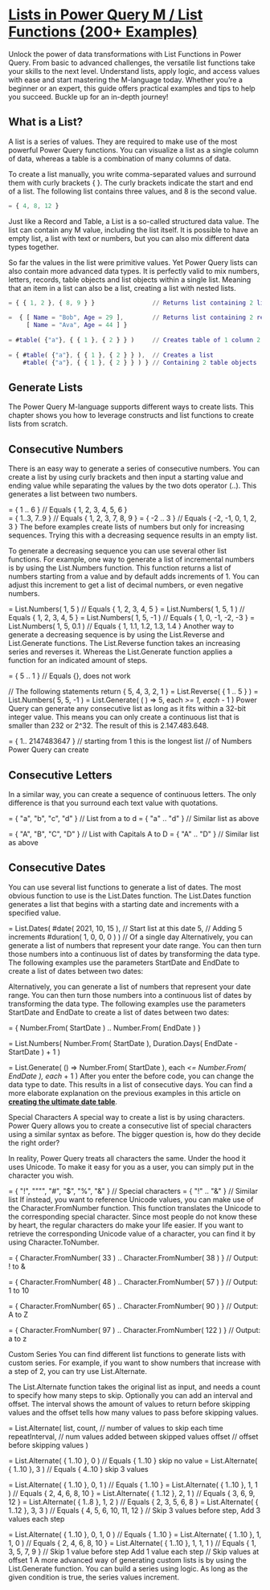 # **[Lists in Power Query M / List Functions (200+ Examples)](https://gorilla.bi/power-query/list-functions/)**

Unlock the power of data transformations with List Functions in Power Query. From basic to advanced challenges, the versatile list functions take your skills to the next level. Understand lists, apply logic, and access values with ease and start mastering the M-language today.
Whether you’re a beginner or an expert, this guide offers practical examples and tips to help you succeed. Buckle up for an in-depth journey!

## What is a List?

A list is a series of values. They are required to make use of the most powerful Power Query functions. You can visualize a list as a single column of data, whereas a table is a combination of many columns of data.

To create a list manually, you write comma-separated values and surround them with curly brackets { }. The curly brackets indicate the start and end of a list. The following list contains three values, and 8 is the second value.

```m
= { 4, 8, 12 }
```

Just like a Record and Table, a List is a so-called structured data value. The list can contain any M value, including the list itself. It is possible to have an empty list, a list with text or numbers, but you can also mix different data types together.

So far the values in the list were primitive values. Yet Power Query lists can also contain more advanced data types. It is perfectly valid to mix numbers, letters, records, table objects and list objects within a single list. Meaning that an item in a list can also be a list, creating a list with nested lists.

```m
= { { 1, 2 }, { 8, 9 } }                // Returns list containing 2 lists
 
=  { [ Name = "Bob", Age = 29 ],        // Returns list containing 2 records
     [ Name = "Ava", Age = 44 ] }
 
= #table( {"a"}, { { 1 }, { 2 } } )     // Creates table of 1 column 2 rows
 
= { #table( {"a"}, { { 1 }, { 2 } } ),  // Creates a list
    #table( {"a"}, { { 1 }, { 2 } } ) } // Containing 2 table objects
```

## Generate Lists

The Power Query M-language supports different ways to create lists. This chapter shows you how to leverage constructs and list functions to create lists from scratch.

## Consecutive Numbers

There is an easy way to generate a series of consecutive numbers. You can create a list by using curly brackets and then input a starting value and ending value while separating the values by the two dots operator (..). This generates a list between two numbers.

= { 1 .. 6 }         // Equals { 1, 2, 3, 4, 5, 6 }  
= { 1..3, 7..9 }     // Equals { 1, 2, 3, 7, 8, 9 }
= { -2 .. 3 }        // Equals { -2, -1, 0, 1, 2, 3 }
The before examples create lists of numbers but only for increasing sequences. Trying this with a decreasing sequence results in an empty list.

To generate a decreasing sequence you can use several other list functions. For example, one way to generate a list of incremental numbers is by using the List.Numbers function. This function returns a list of numbers starting from a value and by default adds increments of 1. You can adjust this increment to get a list of decimal numbers, or even negative numbers.

= List.Numbers( 1, 5 )      // Equals { 1, 2, 3, 4, 5 }
= List.Numbers( 1, 5, 1 )   // Equals { 1, 2, 3, 4, 5 }
= List.Numbers( 1, 5, -1 )  // Equals { 1, 0, -1, -2, -3 }
= List.Numbers( 1, 5, 0.1 ) // Equals { 1, 1.1, 1.2, 1.3, 1.4 }
Another way to generate a decreasing sequence is by using the List.Reverse and List.Generate functions. The List.Reverse function takes an increasing series and reverses it. Whereas the List.Generate function applies a function for an indicated amount of steps.

= { 5 .. 1 } // Equals {}, does not work

// The following statements return { 5, 4, 3, 2, 1 }
= List.Reverse( { 1 .. 5 } )
= List.Numbers( 5, 5, -1 )
= List.Generate( ( ) => 5, each _>= 1, each_ - 1 )
Power Query can generate any consecutive list as long as it fits within a 32-bit integer value. This means you can only create a continuous list that is smaller than 232 or 2^32. The result of this is 2.147.483.648.

= { 1.. 2147483647 }  // starting from 1 this is the longest list
                      // of Numbers Power Query can create

## Consecutive Letters

In a similar way, you can create a sequence of continuous letters. The only difference is that you surround each text value with quotations.

= { "a", "b", "c", "d" }    // List from a to d
= { "a" .. "d" }            // Similar list as above

= { "A", "B", "C", "D" }    // List with Capitals A to D
= { "A" .. "D" }            // Similar list as above

## Consecutive Dates

You can use several list functions to generate a list of dates. The most obvious function to use is the List.Dates function. The List.Dates function generates a list that begins with a starting date and increments with a specified value.

= List.Dates(   #date( 2021, 10, 15 ),    // Start list at this date
                5,                        // Adding 5 increments
                #duration( 1, 0, 0, 0 ) ) // Of a single day
Alternatively, you can generate a list of numbers that represent your date range. You can then turn those numbers into a continuous list of dates by transforming the data type. The following examples use the parameters StartDate and EndDate to create a list of dates between two dates:

Alternatively, you can generate a list of numbers that represent your date range. You can then turn those numbers into a continuous list of dates by transforming the data type. The following examples use the parameters StartDate and EndDate to create a list of dates between two dates:

= { Number.From( StartDate ) .. Number.From( EndDate ) }

= List.Numbers( Number.From( StartDate ),
                Duration.Days( EndDate - StartDate ) + 1 )

= List.Generate(  () => Number.From( StartDate ),
                  each _<= Number.From( EndDate ),
                  each_ + 1 )
After you enter the before code, you can change the data type to date. This results in a list of consecutive days. You can find a more elaborate explanation on the previous examples in this article on **[creating the ultimate date table](https://gorilla.bi/power-query/date-table/#create-date-series)**.

Special Characters
A special way to create a list is by using characters. Power Query allows you to create a consecutive list of special characters using a similar syntax as before. The bigger question is, how do they decide the right order?

In reality, Power Query treats all characters the same. Under the hood it uses Unicode. To make it easy for you as a user, you can simply put in the character you wish.

= { "!", """", "#", "$", "%", "&" }  // Special characters
= { "!" .. "&" }                     // Similar list
If instead, you want to reference Unicode values, you can make use of the Character.FromNumber function. This function translates the Unicode to the corresponding special character. Since most people do not know these by heart, the regular characters do make your life easier. If you want to retrieve the corresponding Unicode value of a character, you can find it by using Character.ToNumber.

= { Character.FromNumber( 33 ) .. Character.FromNumber( 38 ) }  //  Output: ! to &

= { Character.FromNumber( 48 ) .. Character.FromNumber( 57 ) }  // Output: 1 to 10

= { Character.FromNumber( 65 ) .. Character.FromNumber( 90 ) }  // Output: A to Z

= { Character.FromNumber( 97 ) .. Character.FromNumber( 122 ) } // Output: a to z

Custom Series
You can find different list functions to generate lists with custom series. For example, if you want to show numbers that increase with a step of 2, you can try use List.Alternate.

The List.Alternate function takes the original list as input, and needs a count to specify how many steps to skip. Optionally you can add an interval and offset. The interval shows the amount of values to return before skipping values and the offset tells how many values to pass before skipping values.

= List.Alternate(
      list,
      count,           // number of values to skip each time  
      repeatInterval,  // num values added between skipped values
      offset           // offset before skipping values
)

= List.Alternate( { 1..10 }, 0 )       // Equals { 1..10 } skip no value
= List.Alternate( { 1..10 }, 3 )       // Equals { 4..10 } skip 3 values

= List.Alternate( { 1..10 }, 0, 1 )    // Equals { 1..10 }
= List.Alternate( { 1..10 }, 1, 1 )    // Equals { 2, 4, 6, 8, 10 }
= List.Alternate( { 1..12 }, 2, 1 )    // Equals { 3, 6, 9, 12 }
= List.Alternate( { 1..8 },  1, 2 )    // Equals { 2, 3, 5, 6, 8 }
= List.Alternate( { 1..12 }, 3, 3 )    // Equals { 4, 5, 6, 10, 11, 12 }
                                 // Skip 3 values before step, Add 3 values each step

= List.Alternate( { 1..10 }, 0, 1, 0 ) // Equals { 1..10 }
= List.Alternate( { 1..10 }, 1, 1, 0 ) // Equals { 2, 4, 6, 8, 10 }
= List.Alternate( { 1..10 }, 1, 1, 1 ) // Equals { 1, 3, 5, 7, 9 }
                                 // Skip 1 value before step Add 1 value each step
                                 // Skip values at offset 1
A more advanced way of generating custom lists is by using the List.Generate function. You can build a series using logic. As long as the given condition is true, the series values increment.
